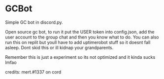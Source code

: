 # GCBot
Simple GC bot in discord.py.

Open source gc bot, to run it put the USER token into config.json, add the user account to the group chat and then you know what to do. You can also run this on replit but youll have to add uptimerobot stuff so it doesnt fall asleep. Dont skid this or ill kidnap your grandparents.

Remember this is just a experiment so its not optimized and it kinda sucks lmfao 

credits: mert.#1337 on cord
